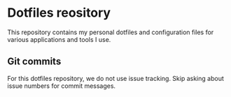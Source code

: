 # Dotfiles reository
This repository contains my personal dotfiles and configuration files for various applications and tools I use.

## Git commits
For this dotfiles repository, we do not use issue tracking. Skip asking about issue numbers for commit messages.
